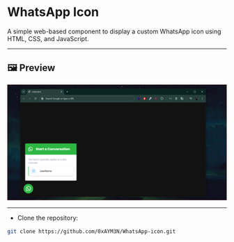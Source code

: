 # WhatsApp Icon

A simple web-based component to display a custom WhatsApp icon using HTML, CSS, and JavaScript.

---

## 🖼️ Preview

![screenshot](screenshot.png)

---

- Clone the repository:

```bash
git clone https://github.com/0xAYM3N/WhatsApp-icon.git
